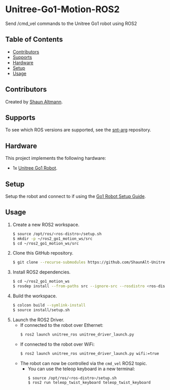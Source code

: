 # Unitree-Go1-Motion-ROS2
Send /cmd_vel commands to the Unitree Go1 robot using ROS2

## Table of Contents
- [Contributors](#contributors)
- [Supports](#supports)
- [Hardware](#hardware)
- [Setup](#setup)
- [Usage](#usage)

## Contributors
Created by [Shaun Altmann](https://github.com/ShaunAlt).

## Supports
To see which ROS versions are supported, see the [snt-arg](https://github.com/snt-arg/unitree_ros) repository.

## Hardware
This project implements the following hardware:
- 1x [Unitree Go1 Robot](https://www.unitree.com/go1).

## Setup
Setup the robot and connect to if using the [Go1 Robot Setup Guide](docs/setup-go1.md).

## Usage
1. Create a new ROS2 workspace.
    ``` bash
    $ source /opt/ros/<ros-distro>/setup.sh
    $ mkdir -p ~/ros2_go1_motion_ws/src
    $ cd ~/ros2_go1_motion_ws/src
2. Clone this GitHub repository.
    ``` bash
    $ git clone --recurse-submodules https://github.com/ShaunAlt-Unitree-Go1/Unitree-Go1-Motion-ROS2.git
    ```
3. Install ROS2 dependencies.
    ``` bash
    $ cd ~/ros2_go1_motion_ws
    $ rosdep install --from-paths src --ignore-src --rosdistro <ros-distro> -y
    ```
4. Build the workspace.
    ``` bash
    $ colcon build --symlink-install
    $ source install/setup.sh
    ```
5. Launch the ROS2 Driver.
    - If connected to the robot over Ethernet:
        ``` bash
        $ ros2 launch unitree_ros unitree_driver_launch.py
    - If connected to the robot over WiFi:
        ``` bash
        $ ros2 launch unitree_ros unitree_driver_launch.py wifi:=true
        ```
    - The robot can now be controlled via the `cmd_vel` ROS2 topic.
        - You can use the teleop keyboard in a new terminal:
            ``` bash
            $ source /opt/ros/<ros-distro>/setup.sh
            $ ros2 run teleop_twist_keyboard teleop_twist_keyboard
            ```